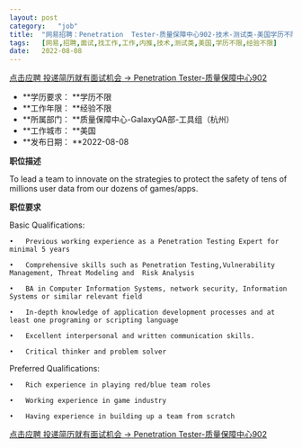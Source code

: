 ```yaml
---
layout:	post
category:	"job"
title:	"网易招聘：Penetration  Tester-质量保障中心902-技术-测试类-美国学历不限经验不限"
tags:	[网易,招聘,面试,找工作,工作,内推,技术,测试类,美国,学历不限,经验不限]
date:	2022-08-08
---
```


[点击应聘 投递简历就有面试机会 ->  Penetration  Tester-质量保障中心902](http://mobile.bole.netease.com/bole/boleDetail?id=41693&employeeId=346f03c3cda5f04c&key=all)



- **学历要求： **学历不限
- **工作年限： **经验不限
- **所属部门： **质量保障中心-GalaxyQA部-工具组（杭州）
- **工作城市： **美国
- **发布日期： **2022-08-08



**职位描述**

To lead a team to innovate on the strategies to protect the safety of tens of millions user data from our dozens of games/apps.



**职位要求**

Basic Qualifications:

	•	Previous working experience as a Penetration Testing Expert for minimal 5 years

	•	Comprehensive skills such as Penetration Testing,Vulnerability Management, Threat Modeling and  Risk Analysis

	•	BA in Computer Information Systems, network security, Information Systems or similar relevant field

	•	In-depth knowledge of application development processes and at least one programing or scripting language 

	•	Excellent interpersonal and written communication skills.

	•	Critical thinker and problem solver



Preferred Qualifications:

	•	Rich experience in playing red/blue team roles

	•	Working experience in game industry

	•	Having experience in building up a team from scratch



[点击应聘 投递简历就有面试机会 ->  Penetration  Tester-质量保障中心902](http://mobile.bole.netease.com/bole/boleDetail?id=41693&employeeId=346f03c3cda5f04c&key=all)